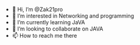 - 👋 Hi, I’m @Zak21pro
- 👀 I’m interested in Networking and programming
- 🌱 I’m currently learning JaVA
- 💞️ I’m looking to collaborate on JAVA
- 📫 How to reach me there

<!---
Zak21pro/Zak21pro is a ✨ special ✨ repository because its `README.md` (this file) appears on your GitHub profile.
You can click the Preview link to take a look at your changes.
--->
